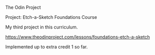 The Odin Project

Project: Etch-a-Sketch
Foundations Course

My third project in this curriculum.

https://www.theodinproject.com/lessons/foundations-etch-a-sketch

Implemented up to extra credit 1 so far.